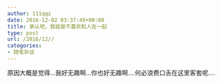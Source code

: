 ```yaml
---
author: 111qqz
date: 2016-12-02 03:37:49+00:00
title: 承认吧，我就是不喜欢和人在一起
type: post
url: /2016/12//
categories:
- 随笔杂谈
---
```


原因大概是觉得...我好无趣啊...你也好无趣啊....何必浪费口舌在这里客套呢....
